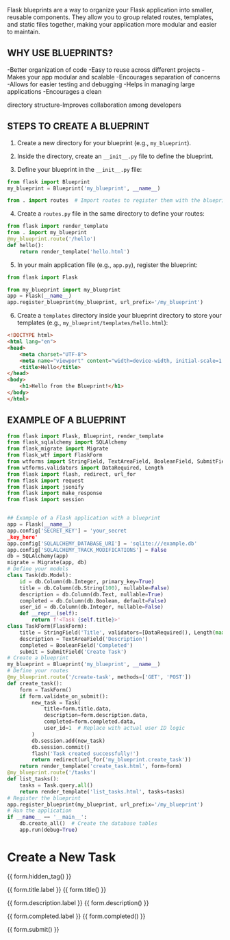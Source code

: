  Flask blueprints are a way to organize your Flask application into smaller, reusable components. They allow you to group related routes, templates, and static files together, making your application more modular and easier to maintain.

## WHY USE BLUEPRINTS?
-Better organization of code
-Easy to reuse across different projects
-Makes your app modular and scalable
-Encourages separation of concerns
-Allows for easier testing and debugging
-Helps in managing large applications
-Encourages a clean 

directory structure-Improves collaboration among developers


## STEPS TO CREATE A BLUEPRINT

1. Create a new directory for your blueprint (e.g., `my_blueprint`).

2. Inside the directory, create an `__init__.py` file to define the blueprint.

3. Define your blueprint in the `__init__.py` file:

```python
from flask import Blueprint
my_blueprint = Blueprint('my_blueprint', __name__)

from . import routes  # Import routes to register them with the blueprint
```
4. Create a `routes.py` file in the same directory to define your routes:

```python
from flask import render_template
from . import my_blueprint
@my_blueprint.route('/hello')
def hello():
    return render_template('hello.html')
```
5. In your main application file (e.g., `app.py`), register the blueprint:

```python
from flask import Flask

from my_blueprint import my_blueprint
app = Flask(__name__)
app.register_blueprint(my_blueprint, url_prefix='/my_blueprint')
```
6. Create a `templates` directory inside your blueprint directory to store your templates (e.g., `my_blueprint/templates/hello.html`):

```html
<!DOCTYPE html>
<html lang="en">
<head>
    <meta charset="UTF-8">
    <meta name="viewport" content="width=device-width, initial-scale=1.0">
    <title>Hello</title>
</head>
<body>
    <h1>Hello from the Blueprint!</h1>
</body>
</html>
```



## EXAMPLE OF A BLUEPRINT

```python
from flask import Flask, Blueprint, render_template
from flask_sqlalchemy import SQLAlchemy
from flask_migrate import Migrate
from flask_wtf import FlaskForm
from wtforms import StringField, TextAreaField, BooleanField, SubmitField
from wtforms.validators import DataRequired, Length
from flask import flash, redirect, url_for
from flask import request
from flask import jsonify
from flask import make_response
from flask import session


## Example of a Flask application with a blueprint
app = Flask(__name__)
app.config['SECRET_KEY'] = 'your_secret
_key_here'
app.config['SQLALCHEMY_DATABASE_URI'] = 'sqlite:///example.db'
app.config['SQLALCHEMY_TRACK_MODIFICATIONS'] = False
db = SQLAlchemy(app)
migrate = Migrate(app, db)
# Define your models
class Task(db.Model):
    id = db.Column(db.Integer, primary_key=True)
    title = db.Column(db.String(100), nullable=False)
    description = db.Column(db.Text, nullable=True)
    completed = db.Column(db.Boolean, default=False)
    user_id = db.Column(db.Integer, nullable=False)
    def __repr__(self):
        return f'<Task {self.title}>'
class TaskForm(FlaskForm):
    title = StringField('Title', validators=[DataRequired(), Length(max=100)])
    description = TextAreaField('Description')
    completed = BooleanField('Completed')
    submit = SubmitField('Create Task')
# Create a blueprint    
my_blueprint = Blueprint('my_blueprint', __name__)
# Define your routes
@my_blueprint.route('/create-task', methods=['GET', 'POST'])
def create_task():
    form = TaskForm()
    if form.validate_on_submit():
        new_task = Task(
            title=form.title.data,
            description=form.description.data,
            completed=form.completed.data,
            user_id=1  # Replace with actual user ID logic
        )
        db.session.add(new_task)
        db.session.commit()
        flash('Task created successfully!')
        return redirect(url_for('my_blueprint.create_task'))
    return render_template('create_task.html', form=form)
@my_blueprint.route('/tasks')
def list_tasks():
    tasks = Task.query.all()
    return render_template('list_tasks.html', tasks=tasks)
# Register the blueprint
app.register_blueprint(my_blueprint, url_prefix='/my_blueprint')
# Run the application
if __name__ == '__main__':
    db.create_all()  # Create the database tables
    app.run(debug=True)
```
<!DOCTYPE html>
<html lang="en">
<head>
    <meta charset="UTF-8">
    <meta name="viewport" content="width=device-width, initial-scale=1.0">
    <title>Create Task</title>
</head>
<body>
    <h1>Create a New Task</h1>
    <form method="POST">
        {{ form.hidden_tag() }}
        <p>{{ form.title.label }} {{ form.title() }}</p>
        <p>{{ form.description.label }} {{ form.description() }}</p>
        <p>{{ form.completed.label }} {{ form.completed() }}</p>
        <p>{{ form.submit() }}</p>
    </form>
</body>
</html>

